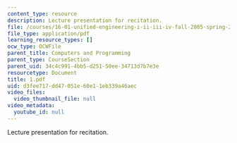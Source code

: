 ```yaml
---
content_type: resource
description: Lecture presentation for recitation.
file: /courses/16-01-unified-engineering-i-ii-iii-iv-fall-2005-spring-2006/d3fee717dd47051e60e11eb339a46aec_1.pdf
file_type: application/pdf
learning_resource_types: []
ocw_type: OCWFile
parent_title: Computers and Programming
parent_type: CourseSection
parent_uid: 34c4c991-4bb5-d251-50ee-34713d7b7e3e
resourcetype: Document
title: 1.pdf
uid: d3fee717-dd47-051e-60e1-1eb339a46aec
video_files:
  video_thumbnail_file: null
video_metadata:
  youtube_id: null
---
```

Lecture presentation for recitation.

